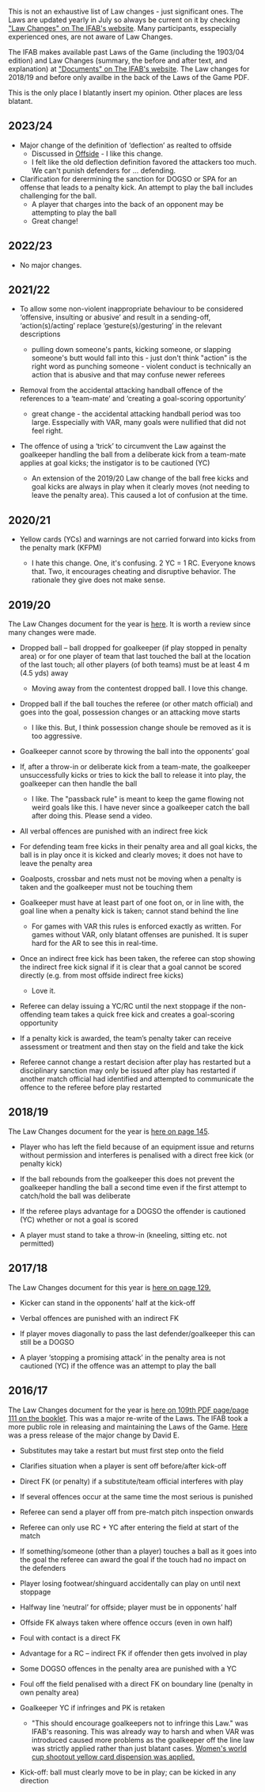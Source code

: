 This is not an exhaustive list of Law changes - just significant ones. The Laws are updated yearly in July so always be current on it by checking ["Law Changes" on The IFAB's website](https://www.theifab.com/law-changes/latest/). Many participants, esspecially experienced ones, are not aware of Law Changes. 

The IFAB makes available past Laws of the Game (including the 1903/04 edition) and Law Changes (summary, the before and after text, and explanation) at ["Documents" on The IFAB's website](https://www.theifab.com/documents/). The Law changes for 2018/19 and before only availbe in the back of the Laws of the Game PDF.

This is the only place I blatantly insert my opinion. Other places are less blatant.

## 2023/24

- Major change of the definition of  ‘deflection’ as realted to offside
  - Discussed in [Offside](/offside) - I like this change. 
  - I felt like the old deflection definition favored the attackers too much. We can't punish defenders for ... defending.
- Clarification for derermining the sanction for DOGSO or SPA for an offense that leads to a penalty kick. An attempt to play the ball includes challenging for the ball.
  - A player that charges into the back of an opponent may be attempting to play the ball
  - Great change! 

## 2022/23

- No major changes.

## 2021/22

- To allow some non-violent inappropriate behaviour to be considered ‘offensive, insulting or abusive’ and result in a sending-off, ‘action(s)/acting’ replace ‘gesture(s)/gesturing’ in the relevant descriptions
  
  - pulling down someone's pants, kicking someone, or slapping someone's butt would fall into this - just don't think "action" is the right word as punching someone - violent conduct is technically an action that is abusive and that may confuse newer referees

- Removal from the accidental attacking handball offence of the references to
  a ‘team-mate’ and ‘creating a goal-scoring opportunity’
  
  - great change - the accidental attacking handball period was too large. Esspecially with VAR, many goals were nullified that did not feel right.

- The offence of using a ‘trick’ to circumvent the Law against the goalkeeper handling the ball from a deliberate kick from a team-mate applies at goal kicks; the instigator is to be cautioned (YC)
  
  - An extension of the 2019/20 Law change of the ball free kicks and goal kicks are always in play when it clearly moves (not needing to leave the penalty area). This caused a lot of confusion at the time.

## 2020/21

- Yellow cards (YCs) and warnings are not carried forward into kicks from the penalty mark
  (KFPM)
  
  - I hate this change. One, it's confusing. 2 YC = 1 RC. Everyone knows that. Two, it encourages cheating and disruptive behavior. The rationale they give does not make sense.

## 2019/20

The Law Changes document for the year is [here](https://downloads.theifab.com/downloads/changes-to-the-laws-of-the-game-2019-20_en?l=en). It is worth a review since many changes were made.

- Dropped ball – ball dropped for goalkeeper (if play stopped in penalty area) or for one player of team that last touched the ball at the location of the last touch; all other players (of both teams) must be at least 4 m (4.5 yds) away
  
  - Moving away from the contentest dropped ball. I love this change.

- Dropped ball if the ball touches the referee (or other match official) and goes into the goal, possession changes or an attacking move starts
  
  - I like this. But, I think possession change shoule be removed as it is too aggressive.

- Goalkeeper cannot score by throwing the ball into the opponents’ goal

- If, after a throw-in or deliberate kick from a team-mate, the goalkeeper unsuccessfully kicks or tries to kick the ball to release it into play, the goalkeeper can then handle the ball
  
  - I like. The "passback rule" is meant to keep the game flowing not weird goals like this. I have never since a goalkeeper catch the ball after doing this. Please send a video.

- All verbal offences are punished with an indirect free kick

- For defending team free kicks in their penalty area and all goal kicks, the ball is in play once it is kicked and clearly moves; it does not have to leave the penalty area

- Goalposts, crossbar and nets must not be moving when a penalty is taken and the goalkeeper must not be touching them

- Goalkeeper must have at least part of one foot on, or in line with, the goal line when a penalty kick is taken; cannot stand behind the line
  
  - For games with VAR this rules is enforced exactly as written. For games without VAR, only blatant offenses are punished. It is super hard for the AR to see this in real-time.

- Once an indirect free kick has been taken, the referee can stop showing the indirect free kick signal if it is clear that a goal cannot be scored directly (e.g. from most offside indirect free kicks)
  
  - Love it. 

- Referee can delay issuing a YC/RC until the next stoppage if the non-offending
  team takes a quick free kick and creates a goal-scoring opportunity

- If a penalty kick is awarded, the team’s penalty taker can receive assessment
  or treatment and then stay on the field and take the kick

- Referee cannot change a restart decision after play has restarted but a disciplinary sanction may only be issued after play has restarted if another match official had identified and attempted to communicate the offence to the referee before play
  restarted

## 2018/19

The Law Changes document for the year is [here on page 145](https://downloads.theifab.com/downloads/laws-of-the-game-2018-19-single-pages?l=en). 

- Player who has left the field because of an equipment issue and returns
  without permission and interferes is penalised with a direct free kick
  (or penalty kick)

- If the ball rebounds from the goalkeeper this does not prevent the
  goalkeeper handling the ball a second time even if the first attempt to
  catch/hold the ball was deliberate

- If the referee plays advantage for a DOGSO the offender is cautioned (YC)
  whether or not a goal is scored

- A player must stand to take a throw-in (kneeling, sitting etc. not permitted)

## 2017/18

The Law Changes document for this year is [here on page 129. ](https://downloads.theifab.com/downloads/laws-of-the-game-2017-18-single-pages?l=en)

- Kicker can stand in the opponents’ half at the kick-off

- Verbal offences are punished with an indirect FK

- If player moves diagonally to pass the last defender/goalkeeper this can still be a DOGSO

- A player ‘stopping a promising attack’ in the penalty area is not cautioned (YC) if the offence was an attempt to play the ball

## 2016/17

The Law Changes document for the year is [here on 109th PDF page/page 111 on the booklet](https://downloads.theifab.com/downloads/laws-of-the-game-2018-19-single-pages?l=en). This was a major re-write of the Laws. The IFAB took a more public role in releasing and maintaining the Laws of the Game. [Here](https://www.theifab.com/news/new-revision-of-the-law-book-to-reduce-controversy-and-confusion-commentary-by-da/) was a press release of the major change by David E.

- Substitutes may take a restart but must first step onto the field

- Clarifies situation when a player is sent off before/after kick-off

- Direct FK (or penalty) if a substitute/team official interferes with play

- If several offences occur at the same time the most serious is punished

- Referee can send a player off from pre-match pitch inspection onwards

- Referee can only use RC + YC after entering the field at start of the match

- If something/someone (other than a player) touches a ball as it goes
  into the goal the referee can award the goal if the touch had no impact on
  the defenders

- Player losing footwear/shinguard accidentally can play on until next
  stoppage

- Halfway line ‘neutral’ for offside; player must be in opponents’ half

- Offside FK always taken where offence occurs (even in own half)

- Foul with contact is a direct FK

- Advantage for a RC – indirect FK if offender then gets involved in play

- Some DOGSO offences in the penalty area are punished with a YC

- Foul off the field penalised with a direct FK on boundary line (penalty in own
  penalty area)

- Goalkeeper YC if infringes and PK is retaken
    - "This should encourage goalkeepers not to infringe this Law." was IFAB's reasoning. This was already way to harsh and when VAR was introduced caused more problems as the goalkeeper off the line law was strictly applied rather than just blatant cases. [Women's world cup shootout yellow card dispension was applied.](https://www.si.com/soccer/2019/06/21/womens-world-cup-pk-shootouts-goalkeeper-rule-yellow-card-ifab)

- Kick-off: ball must clearly move to be in play; can be kicked in any direction
